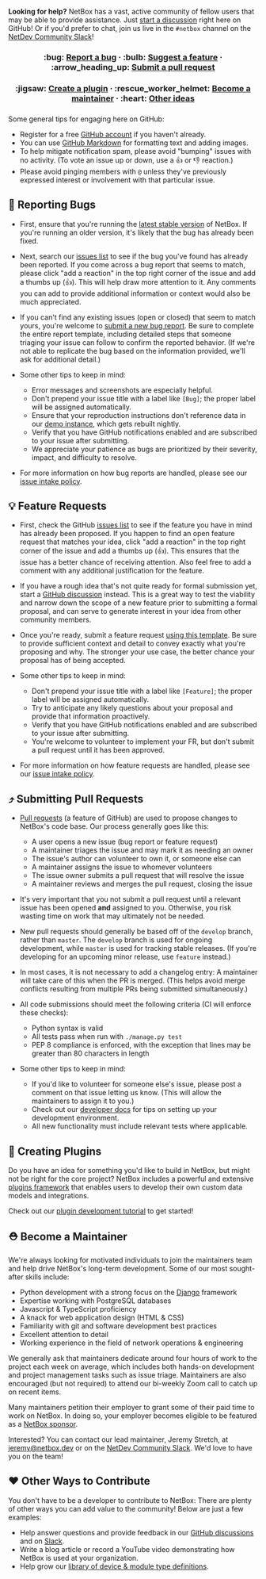 **Looking for help?** NetBox has a vast, active community of fellow users that may be able to provide assistance. Just [start a discussion](https://github.com/netbox-community/netbox/discussions/new) right here on GitHub! Or if you'd prefer to chat, join us live in the `#netbox` channel on the [NetDev Community Slack](https://netdev.chat/)!

<div align="center">
  <h3>
    :bug: <a href="#bug-reporting-bugs">Report a bug</a> &middot;
    :bulb: <a href="#bulb-feature-requests">Suggest a feature</a> &middot;
    :arrow_heading_up: <a href="#arrow_heading_up-submitting-pull-requests">Submit a pull request</a>
  </h3>
  <h3>
    :jigsaw: <a href="#jigsaw-creating-plugins">Create a plugin</a> &middot;
    :rescue_worker_helmet: <a href="#rescue_worker_helmet-become-a-maintainer">Become a maintainer</a> &middot;
    :heart: <a href="#heart-other-ways-to-contribute">Other ideas</a>
  </h3>
</div>
<h3></h3>

Some general tips for engaging here on GitHub:

* Register for a free [GitHub account](https://github.com/signup) if you haven't already.
* You can use [GitHub Markdown](https://docs.github.com/en/get-started/writing-on-github/getting-started-with-writing-and-formatting-on-github/basic-writing-and-formatting-syntax) for formatting text and adding images.
* To help mitigate notification spam, please avoid "bumping" issues with no activity. (To vote an issue up or down, use a :thumbsup: or :thumbsdown: reaction.)
* Please avoid pinging members with `@` unless they've previously expressed interest or involvement with that particular issue.

## :bug: Reporting Bugs

* First, ensure that you're running the [latest stable version](https://github.com/netbox-community/netbox/releases) of NetBox. If you're running an older version, it's likely that the bug has already been fixed.

* Next, search our [issues list](https://github.com/netbox-community/netbox/issues?q=is%3Aissue) to see if the bug you've found has already been reported. If you come across a bug report that seems to match, please click "add a reaction" in the top right corner of the issue and add a thumbs up (:thumbsup:). This will help draw more attention to it. Any comments you can add to provide additional information or context would also be much appreciated.

* If you can't find any existing issues (open or closed) that seem to match yours, you're welcome to [submit a new bug report](https://github.com/netbox-community/netbox/issues/new?label=type%3A+bug&template=bug_report.yaml). Be sure to complete the entire report template, including detailed steps that someone triaging your issue can follow to confirm the reported behavior. (If we're not able to replicate the bug based on the information provided, we'll ask for additional detail.)

* Some other tips to keep in mind:
  * Error messages and screenshots are especially helpful.
  * Don't prepend your issue title with a label like `[Bug]`; the proper label will be assigned automatically.
  * Ensure that your reproduction instructions don't reference data in our [demo instance](https://demo.netbox.dev/), which gets rebuilt nightly.
  * Verify that you have GitHub notifications enabled and are subscribed to your issue after submitting.
  * We appreciate your patience as bugs are prioritized by their severity, impact, and difficulty to resolve.

* For more information on how bug reports are handled, please see our [issue
intake policy](https://github.com/netbox-community/netbox/wiki/Issue-Intake-Policy).

## :bulb: Feature Requests

* First, check the GitHub [issues list](https://github.com/netbox-community/netbox/issues?q=is%3Aissue) to see if the feature you have in mind has already been proposed. If you happen to find an open feature request that matches your idea, click "add a reaction" in the top right corner of the issue and add a thumbs up (:thumbsup:). This ensures that the issue has a better chance of receiving attention. Also feel free to add a comment with any additional justification for the feature.

* If you have a rough idea that's not quite ready for formal submission yet, start a [GitHub discussion](https://github.com/netbox-community/netbox/discussions) instead. This is a great way to test the viability and narrow down the scope of a new feature prior to submitting a formal proposal, and can serve to generate interest in your idea from other community members.

* Once you're ready, submit a feature request [using this template](https://github.com/netbox-community/netbox/issues/new?label=type%3A+feature&template=feature_request.yaml). Be sure to provide sufficient context and detail to convey exactly what you're proposing and why. The stronger your use case, the better chance your proposal has of being accepted.

* Some other tips to keep in mind:
  * Don't prepend your issue title with a label like `[Feature]`; the proper label will be assigned automatically.
  * Try to anticipate any likely questions about your proposal and provide that information proactively.
  * Verify that you have GitHub notifications enabled and are subscribed to your issue after submitting.
  * You're welcome to volunteer to implement your FR, but don't submit a pull request until it has been approved.

* For more information on how feature requests are handled, please see our [issue intake policy](https://github.com/netbox-community/netbox/wiki/Issue-Intake-Policy).

## :arrow_heading_up: Submitting Pull Requests

* [Pull requests](https://docs.github.com/en/pull-requests) (a feature of GitHub) are used to propose changes to NetBox's code base. Our process generally goes like this:
  * A user opens a new issue (bug report or feature request)
  * A maintainer triages the issue and may mark it as needing an owner
  * The issue's author can volunteer to own it, or someone else can
  * A maintainer assigns the issue to whomever volunteers
  * The issue owner submits a pull request that will resolve the issue
  * A maintainer reviews and merges the pull request, closing the issue

* It's very important that you not submit a pull request until a relevant issue has been opened **and** assigned to you. Otherwise, you risk wasting time on work that may ultimately not be needed.

* New pull requests should generally be based off of the `develop` branch, rather than `master`. The `develop` branch is used for ongoing development, while `master` is used for tracking stable releases. (If you're developing for an upcoming minor release, use `feature` instead.)

* In most cases, it is not necessary to add a changelog entry: A maintainer will take care of this when the PR is merged. (This helps avoid merge conflicts resulting from multiple PRs being submitted simultaneously.)

* All code submissions should meet the following criteria (CI will enforce these checks):
  * Python syntax is valid
  * All tests pass when run with `./manage.py test`
  * PEP 8 compliance is enforced, with the exception that lines may be
      greater than 80 characters in length

* Some other tips to keep in mind:
  * If you'd like to volunteer for someone else's issue, please post a comment on that issue letting us know. (This will allow the maintainers to assign it to you.)
  * Check out our [developer docs](https://docs.netbox.dev/en/stable/development/getting-started/) for tips on setting up your development environment.
  * All new functionality must include relevant tests where applicable.

## :jigsaw: Creating Plugins

Do you have an idea for something you'd like to build in NetBox, but might not be right for the core project? NetBox includes a powerful and extensive [plugins framework](https://docs.netbox.dev/en/stable/plugins/) that enables users to develop their own custom data models and integrations.

Check out our [plugin development tutorial](https://github.com/netbox-community/netbox-plugin-tutorial) to get started!

## :rescue_worker_helmet: Become a Maintainer

We're always looking for motivated individuals to join the maintainers team and help drive NetBox's long-term development. Some of our most sought-after skills include:

* Python development with a strong focus on the [Django](https://www.djangoproject.com/) framework
* Expertise working with PostgreSQL databases
* Javascript & TypeScript proficiency
* A knack for web application design (HTML & CSS)
* Familiarity with git and software development best practices
* Excellent attention to detail
* Working experience in the field of network operations & engineering

We generally ask that maintainers dedicate around four hours of work to the project each week on average, which includes both hands-on development and project management tasks such as issue triage. Maintainers are also encouraged (but not required) to attend our bi-weekly Zoom call to catch up on recent items.

Many maintainers petition their employer to grant some of their paid time to work on NetBox. In doing so, your employer becomes eligible to be featured as a [NetBox sponsor](https://github.com/netbox-community/netbox/wiki/Sponsorship).

Interested? You can contact our lead maintainer, Jeremy Stretch, at jeremy@netbox.dev or on the [NetDev Community Slack](https://netdev.chat/). We'd love to have you on the team!

## :heart: Other Ways to Contribute

You don't have to be a developer to contribute to NetBox: There are plenty of other ways you can add value to the community! Below are just a few examples:

* Help answer questions and provide feedback in our [GitHub discussions](https://github.com/netbox-community/netbox/discussions) and on [Slack](https://netdev.chat/).
* Write a blog article or record a YouTube video demonstrating how NetBox is used at your organization.
* Help grow our [library of device & module type definitions](https://github.com/netbox-community/devicetype-library).
